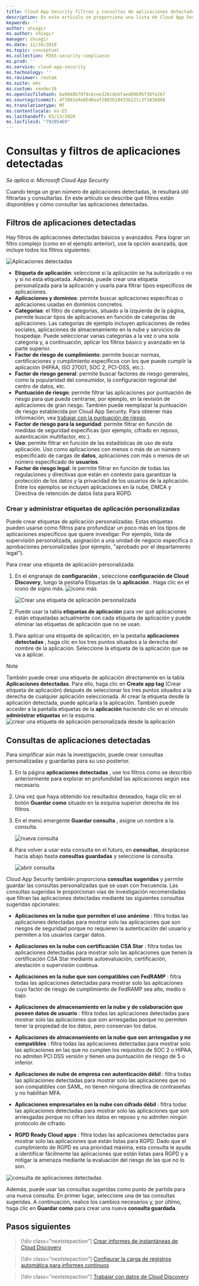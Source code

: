 ```yaml
---
title: Cloud App Security filtros y consultas de aplicaciones detectados
description: En este artículo se proporciona una lista de Cloud App Security filtros y consultas de aplicaciones detectados y se explica cómo trabajar con ellos.
keywords: ''
author: shsagir
ms.author: shsagir
manager: shsagir
ms.date: 12/10/2018
ms.topic: conceptual
ms.collection: M365-security-compliance
ms.prod: ''
ms.service: cloud-app-security
ms.technology: ''
ms.reviewer: reutam
ms.suite: ems
ms.custom: seodec18
ms.openlocfilehash: ba9848bf0f9cbcee326cdebfaed09b95f38fe267
ms.sourcegitcommit: 4f3883a9e85d0aaf2802b10433b221c3f1838d88
ms.translationtype: MT
ms.contentlocale: es-ES
ms.lasthandoff: 03/13/2020
ms.locfileid: "79285469"
---
```

# <a name="discovered-app-filters-and-queries"></a>Consultas y filtros de aplicaciones detectadas

*Se aplica a: Microsoft Cloud App Security*

Cuando tenga un gran número de aplicaciones detectadas, le resultará útil filtrarlas y consultarlas. En este artículo se describe qué filtros están disponibles y cómo consultar las aplicaciones detectadas.

## <a name="discovered-app-filters"></a>Filtros de aplicaciones detectadas

Hay filtros de aplicaciones detectadas básicos y avanzados. Para lograr un filtro complejo (como en el ejemplo anterior), use la opción avanzada, que incluye todos los filtros siguientes:

![Aplicaciones detectadas](media/discovered-apps.png)

- **Etiqueta de aplicación**: seleccione si la aplicación se ha autorizado o no y si no está etiquetada. Además, puede crear una etiqueta personalizada para la aplicación y usarla para filtrar tipos específicos de aplicaciones.
- **Aplicaciones y dominios**: permite buscar aplicaciones específicas o aplicaciones usadas en dominios concretos.
- **Categorías**: el filtro de categorías, situado a la izquierda de la página, permite buscar tipos de aplicaciones en función de categorías de aplicaciones. Las categorías de ejemplo incluyen aplicaciones de redes sociales, aplicaciones de almacenamiento en la nube y servicios de hospedaje. Puede seleccionar varias categorías a la vez o una sola categoría y, a continuación, aplicar los filtros básico y avanzado en la parte superior.
- **Factor de riesgo de cumplimiento**: permite buscar normas, certificaciones y cumplimiento específicos con los que puede cumplir la aplicación (HIPAA, ISO 27001, SOC 2, PCI-DSS, etc.).
- **Factor de riesgo general**: permite buscar factores de riesgo generales, como la popularidad del consumidor, la configuración regional del centro de datos, etc.
- **Puntuación de riesgo**: permite filtrar las aplicaciones por puntuación de riesgo para que pueda centrarse, por ejemplo, en la revisión de aplicaciones de gran riesgo. También puede reemplazar la puntuación de riesgo establecida por Cloud App Security. Para obtener más información, vea [trabajar con la puntuación de riesgo](risk-score.md).
- **Factor de riesgo para la seguridad**: permite filtrar en función de medidas de seguridad específicas (por ejemplo, cifrado en reposo, autenticación multifactor, etc.).
- **Uso**: permite filtrar en función de las estadísticas de uso de esta aplicación. Uso como aplicaciones con menos o más de un número especificado de cargas de **datos**, aplicaciones con más o menos de un número especificado de **usuarios**.
- **Factor de riesgo legal**: le permite filtrar en función de todas las regulaciones y directivas que están en contexto para garantizar la protección de los datos y la privacidad de los usuarios de la aplicación. Entre los ejemplos se incluyen aplicaciones en la nube, DMCA y Directiva de retención de datos lista para RGPD.

### <a name="creating-and-managing-custom-app-tags"></a>Crear y administrar etiquetas de aplicación personalizadas

Puede crear etiquetas de aplicación personalizadas.
Estas etiquetas pueden usarse como filtros para profundizar un poco más en los tipos de aplicaciones específicos que quiere investigar. Por ejemplo, lista de supervisión personalizada, asignación a una unidad de negocio específica o aprobaciones personalizadas (por ejemplo, "aprobado por el departamento legal").

Para crear una etiqueta de aplicación personalizada:

1. En el engranaje de **configuración** , seleccione **configuración de Cloud Discovery**, luego la pestaña Etiquetas de la **aplicación** . Haga clic en el icono de signo más. ![icono más](media/plus-icon.png)

   ![Crear una etiqueta de aplicación personalizada](media/create-app-tag.png)

2. Puede usar la tabla **etiquetas de aplicación** para ver qué aplicaciones están etiquetadas actualmente con cada etiqueta de aplicación y puede eliminar las etiquetas de aplicación que no se usan.

3. Para aplicar una etiqueta de aplicación, en la pestaña **aplicaciones detectadas** , haga clic en los tres puntos situados a la derecha del nombre de la aplicación. Seleccione la etiqueta de la aplicación que se va a aplicar.

> [!NOTE]
>También puede crear una etiqueta de aplicación directamente en la tabla **Aplicaciones detectadas**. Para ello, haga clic en **Create app tag** (Crear etiqueta de aplicación) después de seleccionar los tres puntos situados a la derecha de cualquier aplicación seleccionada. Al crear la etiqueta desde la aplicación detectada, puede aplicarla a la aplicación. También puede acceder a la pantalla etiquetas de la **aplicación** haciendo clic en el vínculo **administrar etiquetas** en la esquina.
> ![crear una etiqueta de aplicación personalizada desde la aplicación](media/create-app-tag-from-app.png)

## <a name="discovered-app-queries"></a>Consultas de aplicaciones detectadas

Para simplificar aún más la investigación, puede crear consultas personalizadas y guardarlas para su uso posterior.

1. En la página **aplicaciones detectadas** , use los filtros como se describió anteriormente para explorar en profundidad las aplicaciones según sea necesario.

2. Una vez que haya obtenido los resultados deseados, haga clic en el botón **Guardar como** situado en la esquina superior derecha de los filtros.

3. En el menú emergente **Guardar consulta** , asigne un nombre a la consulta.

    ![nueva consulta](media/new-query.png)

4. Para volver a usar esta consulta en el futuro, en **consultas**, desplácese hacia abajo hasta **consultas guardadas** y seleccione la consulta.

    ![abrir consulta](media/discovered-app-query.png)

Cloud App Security también proporciona **consultas sugeridas** y permite guardar las consultas personalizadas que se usan con frecuencia. Las consultas sugeridas le proporcionan vías de investigación recomendadas que filtran las aplicaciones detectadas mediante las siguientes consultas sugeridas opcionales:

- **Aplicaciones en la nube que permiten el uso anónimo** : filtra todas las aplicaciones detectadas para mostrar solo las aplicaciones que son riesgos de seguridad porque no requieren la autenticación del usuario y permiten a los usuarios cargar datos.

- **Aplicaciones en la nube con certificación CSA Star** : filtra todas las aplicaciones detectadas para mostrar solo las aplicaciones que tienen la certificación CSA Star mediante autoevaluación, certificación, atestación o supervisión continua.

- **Aplicaciones en la nube que son compatibles con FedRAMP** : filtra todas las aplicaciones detectadas para mostrar solo las aplicaciones cuyo factor de riesgo de cumplimiento de FedRAMP sea alto, medio o bajo.

- **Aplicaciones de almacenamiento en la nube y de colaboración que poseen datos de usuario** : filtra todas las aplicaciones detectadas para mostrar solo las aplicaciones que son arriesgadas porque no permiten tener la propiedad de los datos, pero conservan los datos.

- **Aplicaciones de almacenamiento en la nube que son arriesgadas y no compatibles** : filtra todas las aplicaciones detectadas para mostrar solo las aplicaciones en las que no cumplen los requisitos de SOC 2 o HIPAA, no admiten PCI DSS versión y tienen una puntuación de riesgo de 5 o inferior.

- **Aplicaciones de nube de empresa con autenticación débil** : filtra todas las aplicaciones detectadas para mostrar solo las aplicaciones que no son compatibles con SAML, no tienen ninguna directiva de contraseñas y no habilitan MFA.

- **Aplicaciones empresariales en la nube con cifrado débil** : filtra todas las aplicaciones detectadas para mostrar solo las aplicaciones que son arriesgadas porque no cifran los datos en reposo y no admiten ningún protocolo de cifrado.

- **RGPD Ready Cloud apps** : filtra todas las aplicaciones detectadas para mostrar solo las aplicaciones que están listas para RGPD. Dado que el cumplimiento de RGPD es una prioridad máxima, esta consulta le ayuda a identificar fácilmente las aplicaciones que están listas para RGPD y a mitigar la amenaza mediante la evaluación del riesgo de las que no lo son.

![consulta de aplicaciones detectadas](media/queries-discovered-apps.png)

Además, puede usar las consultas sugeridas como punto de partida para una nueva consulta. En primer lugar, seleccione una de las consultas sugeridas. A continuación, realice los cambios necesarios y, por último, haga clic en **Guardar como** para crear una nueva **consulta guardada**.

## <a name="next-steps"></a>Pasos siguientes

> [!div class="nextstepaction"]
> [Crear informes de instantáneas de Cloud Discovery](create-snapshot-cloud-discovery-reports.md)

> [!div class="nextstepaction"]
> [Configurar la carga de registros automática para informes continuos](configure-automatic-log-upload-for-continuous-reports.md)

> [!div class="nextstepaction"]
> [Trabajar con datos de Cloud Discovery](working-with-cloud-discovery-data.md)
